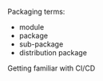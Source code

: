 Packaging terms:

- module
- package
- sub-package
- distribution package

Getting familiar with CI/CD
